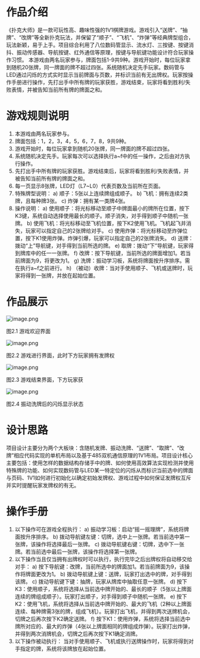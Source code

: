 # 作品介绍
《扑克大师》是一款可玩性高、趣味性强的1V1棋牌游戏。游戏引入“送牌”、“抽牌”、“改牌”等全新扑克玩法，并保留了“顺子”、“飞机”、“炸弹”等经典牌型组合，玩法新颖，易于上手。项目综合利用了八位数码管显示、流水灯、三按键、按键消抖、振动传感器、导航按键、红外通信等原理，按键与导航键功能设计符合玩家操作习惯。
本游戏由两名玩家参与，牌面包括1-9共9种。游戏开始时，每位玩家拿到随机20张牌，同一牌面的牌不超过四张。系统随机决定先手玩家。数码管与LED通过闪烁的方式实时显示当前牌面与页数，并标识当前有无出牌权。玩家按操作手册进行操作，先打出手中所有牌的玩家获胜，游戏结束，玩家将看到胜利/失败表情，并被告知当前所有牌的牌面之和。

# 游戏规则说明

1. 本游戏由两名玩家参与。
1. 牌面包括：1，2，3，4，5，6，7，8，9共9种。
1. 游戏开始时，每位玩家拿到随机20张牌，同一牌面的牌不超过四张。
1. 系统随机决定先手。玩家每次可以选择执行a~f中的任一操作，之后由对方执行操作。
1. 先打出手中所有牌的玩家获胜。游戏结束后，玩家将看到胜利/失败表情，并被告知当前所有牌的牌面之和。
1. 每一页显示8张牌，LED灯（L7~L0）代表页数及当前所在页面。
1. 特殊牌型说明：
a)	顺子：5张以上连续牌组成顺子。
b)	飞机：拥有连续2类牌，且每种牌3张。
c)	炸弹：拥有某一类牌4张。
1. 操作说明：
a)	使用顺子：将光标移动至顺子中牌面最小的牌所在位置，按下K3键，系统自动选择使用最长的顺子。顺子消失，对手得到顺子中随机一张牌。
b)	使用飞机：将光标移动至飞机位置，按下K2使用飞机。飞机起飞并消失，玩家可以指定自己的2张牌给对手。
c)	使用炸弹：将光标移动至炸弹位置，按下K1使用炸弹。炸弹引爆，玩家可以指定自己的2张牌消失。
d)	送牌：拨动“上”导航键，对手得到当前所选的牌。
e)	取牌：拨动“下”导航键，玩家得到牌库中的任一一张牌。
f)	改牌：按下导航键，当前所选的牌面增加1。若当前牌面为9，将更改为1。
g)	洗牌：振动学习板，系统将牌面按升序排序。需在执行a~f之前进行。
h)	（被动）收牌：当对手使用顺子、飞机或送牌时，玩家将得到一张牌，并放在起始位置。



# 作品展示
![image.png](https://cdn.nlark.com/yuque/0/2022/png/2636934/1661432646291-21ec2502-2adc-47df-8af2-d85c34185f00.png#clientId=u3b889613-a486-4&crop=0&crop=0&crop=1&crop=1&from=paste&height=765&id=ueab5c08a&margin=%5Bobject%20Object%5D&name=image.png&originHeight=765&originWidth=529&originalType=binary&ratio=1&rotation=0&showTitle=false&size=855379&status=done&style=none&taskId=ue7ad0065-bc66-4a94-8cdf-44cb37b8464&title=&width=529)

图2.1 游戏欢迎界面

![image.png](https://cdn.nlark.com/yuque/0/2022/png/2636934/1661432659121-d6a68f2e-376c-48d6-bedc-eb3d34cc56f9.png#clientId=u3b889613-a486-4&crop=0&crop=0&crop=1&crop=1&from=paste&height=762&id=u9d3c4186&margin=%5Bobject%20Object%5D&name=image.png&originHeight=762&originWidth=551&originalType=binary&ratio=1&rotation=0&showTitle=false&size=847990&status=done&style=none&taskId=u350cfc65-dcd1-48b2-82a4-0a705711f0f&title=&width=551)

图2.2 游戏进行界面，此时下方玩家拥有发牌权

![image.png](https://cdn.nlark.com/yuque/0/2022/png/2636934/1661432669166-3871cda0-b0b6-413b-8dba-2feed0cf7118.png#clientId=u3b889613-a486-4&crop=0&crop=0&crop=1&crop=1&from=paste&height=722&id=u61f87fd2&margin=%5Bobject%20Object%5D&name=image.png&originHeight=722&originWidth=533&originalType=binary&ratio=1&rotation=0&showTitle=false&size=800168&status=done&style=none&taskId=u823d631a-bab4-437f-9897-e415b5edfd1&title=&width=533)

图2.3 游戏结束界面，下方玩家获

![image.png](https://cdn.nlark.com/yuque/0/2022/png/2636934/1661432682618-470dd498-d1db-4e3f-9a78-0e12849431bf.png#clientId=u3b889613-a486-4&crop=0&crop=0&crop=1&crop=1&from=paste&height=713&id=udde4cb7f&margin=%5Bobject%20Object%5D&name=image.png&originHeight=713&originWidth=502&originalType=binary&ratio=1&rotation=0&showTitle=false&size=692990&status=done&style=none&taskId=u74777e7f-0d81-477c-a84b-30304d678f5&title=&width=502)

图2.4 振动洗牌后的闪烁显示状态
# 设计思路
项目设计主要分为两个大板块：含随机发牌、振动洗牌、“送牌”、“取牌”、“改牌”相应代码实现的单机布局以及基于485双机通信原理的1V1布局。项目设计核心主要包括：使用怎样的数据结构存储手中的牌、如何使用高效算法实现检测并使用特殊牌的功能、如何实现数码管与LED某一特定位的闪烁从而标识当前选中的牌面与页码、1V1如何进行初始化以确定初始发牌权、游戏过程中如何保证发牌权互斥并实时提醒玩家发牌权的有无。
# 操作手册

1. 以下操作可在游戏全程执行：
a)	振动学习板：启动“摇一摇理牌”，系统将牌面按升序排序。
b)	拨动导航键左键：切牌，选中上一张牌。若当前选中第一张牌，该操作将选择最后一张牌。
c)	拨动导航键右键：切牌，选中下一张牌。若当前选中最后一张牌，该操作将选择第一张牌。
1. 以下操作当且仅当拥有出牌权时可以执行，执行完毕之后出牌权将自动移交给对手：
a)	按下导航键：改牌，当前所选中的牌面加1。若当前牌面为9，该操作将牌面更改为1。
b)	拨动导航键上键：送牌，玩家打出选中的牌，对手得到该牌。
c)	拨动导航键下键：抽牌，玩家从牌库中抽取任意一张牌。
d)	按下K3：使用顺子，系统将选择从当前选中牌开始的、最长的顺子（5张以上牌面连续的牌组成顺子）。玩家打出顺子，对手得到顺子中随机一张牌。
e)	按下K2：使用飞机，系统将选择从当前选中牌开始的、最大的飞机（2种以上牌面连续、每种牌需3张的牌，组成飞机）。玩家打出飞机，并得到两次送牌机会，切牌之后再次按下K2确定送牌。
f)	按下K1：使用炸弹，系统将选择当前选中牌所对应的、最大的炸弹（4张以上牌面相同的牌组成炸弹）。玩家打出炸弹，并得到两次消牌机会，切牌之后再次按下K1确定消牌。
1. 以下操作被动执行：
当对手使用顺子、飞机或执行送牌操作时，玩家将得到对手指定的牌，系统将该牌放在起始位置。
